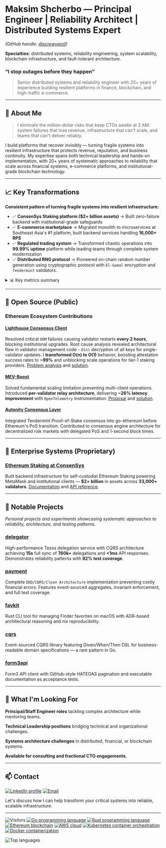 <!-- Maksim Shcherbo GitHub profile (screwyprof) -->
# Maksim Shcherbo — Principal Engineer | Reliability Architect | Distributed Systems Expert

*(GitHub handle: [@screwyprof](https://github.com/screwyprof))*

**Specialties:** distributed systems, reliability engineering, system scalability, blockchain infrastructure, and fault-tolerant architecture.

### “I stop outages before they happen”

> Senior distributed systems and reliability engineer with 20+ years of experience building resilient platforms in finance, blockchain, and high-traffic e-commerce.

<!--
<div align="center">
<img src="social-preview.png" width="100%" alt="Maksim Shcherbo — Reliability Engineering & Distributed Systems">
</div>
-->

---

## 🧠 About Me

> I eliminate the million-dollar risks that keep CTOs awake at 3 AM: system failures that lose revenue, infrastructure that can't scale, and teams that can't deliver reliably.

I build platforms that recover invisibly — turning fragile systems into resilient infrastructure that protects revenue, reputation, and business continuity. My expertise spans both technical leadership and hands-on implementation, with 20+ years of systematic approaches to reliability that scale across financial systems, e-commerce platforms, and institutional-grade blockchain technology.

---

## 📈 Key Transformations

**Consistent pattern of turning fragile systems into resilient infrastructure:**

- ✅ **ConsenSys Staking platform ($2+ billion assets)** → Built zero-failure backend with institutional-grade safeguards
- ✅ **E-commerce marketplace** → Migrated monolith to microservices at Southeast Asia's #1 platform, built backend services handling **16,000+ RPS**
- ✅ **Regulated trading system** → Transformed chaotic operations into **99.99% uptime** platform while leading teams through complete system modernization
- ✅ **Distributed RNG protocol** → Pioneered on-chain random number generation using cryptographic protocol with `El-Gamal` encryption and `Tendermint` validators.

<details>
<summary>📊 Key metrics summary</summary>

| Area | Metric | Description |
|-------|---------|-------------|
| Reliability | 99.99% uptime | Transformed chaotic system to HA platform |
| Scale | 16,000+ RPS | Designed backend services at major e-commerce platform |
| Assets | $2+ billion | Safeguarded assets on ConsenSys staking backend |
</details>

---

## 🧩 Open Source (Public)

### Ethereum Ecosystem Contributions

#### [Lighthouse Consensus Client](https://github.com/sigp/lighthouse)

Resolved critical `OOM` failures causing validator restarts **every 2 hours**, blocking institutional upgrades. Root cause analysis revealed architectural flaw in validator management code - `O(n)` decryption of all keys for single-validator updates. I **transformed O(n) to O(1)** behavior, boosting attestation success rates to **~99%** and unblocking scale operations for tier-1 staking providers. [Problem analysis](https://github.com/sigp/lighthouse/issues/4936) and [solution](https://github.com/sigp/lighthouse/pull/4126).

#### [MEV-Boost](https://github.com/flashbots/mev-boost)

Solved fundamental scaling limitation preventing multi-client operations. Introduced **per-validator relay architecture**, delivering **~26% latency improvement** with `OpenTelemetry` instrumentation. [Proposal](https://github.com/flashbots/mev-boost/issues/455) and [solution](https://github.com/flashbots/mev-boost/pull/470).

#### [Autonity Consensus Layer](https://github.com/autonity/autonity)

Integrated Tendermint Proof-of-Stake consensus into go-ethereum before Ethereum's PoS transition. Contributed to consensus engine architecture for decentralized risk markets with delegated PoS and 1-second block times.

---

## 🏢 Enterprise Systems (Proprietary)

### [Ethereum Staking at ConsenSys](https://consensys.io/staking)

Built backend infrastructure for self-custodial Ethereum Staking powering MetaMask and institutional clients — **$2+ billion** in assets across **33,000+ validators**. [Documentation](https://docs.staking.consensys.io/staking-help) and [API reference](https://docs.staking.consensys.io/docs/staking-api).

---

## 💎 Notable Projects

*Personal projects and experiments showcasing systematic approaches to reliability, architecture, and testing patterns.*

### [delegator](https://github.com/screwyprof/delegator)

High-performance Tezos delegation service with CQRS architecture achieving **15s** full sync of **760k+** delegations and **<1ms** API responses. Demonstrates reliability patterns with **92% test coverage**.

### [payment](https://github.com/screwyprof/payment)

Complete `DDD/CQRS/Clean Architecture` implementation preventing costly financial errors. Features event-sourced aggregates, invariant enforcement, and full test coverage.

### [favkit](https://github.com/screwyprof/favkit)

Rust CLI tool for managing Finder favorites on macOS with ADR-based architectural reasoning and nix reproducibility.

### [cqrs](https://github.com/screwyprof/cqrs)

Event-sourced CQRS library featuring Given/When/Then DSL for business-readable domain specifications — a rare pattern in Go.

### [form3api](https://github.com/screwyprof/form3api)

Form3 API client with GitHub-style HATEOAS pagination and executable documentation as acceptance tests.

---

<!--
## 🎤 Talks & Writing

> Coming soon: Reliability engineering deep-dives, architecture walkthroughs, and blockchain consensus insights.

---
-->

## 🎯 What I'm Looking For

**Principal/Staff Engineer roles** tackling complex architecture while mentoring teams.  

**Technical Leadership positions** bridging technical and organizational challenges.  

**Systems architecture challenges** in distributed, financial, or blockchain systems.  

**Available for consulting and fractional CTO engagements.**


---

## 📫 Contact

<a href="https://linkedin.com/in/maksim-shcherbo"><img src="https://img.shields.io/badge/LinkedIn-0077B5?style=flat-square&logo=linkedin&logoColor=white" alt="LinkedIn profile"></a> <a href="mailto:max@happygopher.nl"><img src="https://img.shields.io/badge/Email-D14836?style=flat-square&logo=gmail&logoColor=white" alt="Email"></a>

Let's discuss how I can help transform your critical systems into reliable, scalable infrastructure.


---

![Visitors](https://komarev.com/ghpvc/?username=screwyprof&color=blue) <a href="https://golang.org"><img src="https://img.shields.io/badge/Go-00ADD8?style=flat-square&logo=go" alt="Go programming language"></a> <a href="https://www.rust-lang.org"><img src="https://img.shields.io/badge/Rust-000000?style=flat-square&logo=rust" alt="Rust programming language"></a> <a href="https://ethereum.org"><img src="https://img.shields.io/badge/Ethereum-3C3C3D?style=flat-square&logo=ethereum" alt="Ethereum blockchain"></a> <a href="https://aws.amazon.com"><img src="https://img.shields.io/badge/AWS-FF9900?style=flat-square&logo=amazon-aws" alt="AWS cloud"></a> <a href="https://kubernetes.io"><img src="https://img.shields.io/badge/Kubernetes-326CE5?style=flat-square&logo=kubernetes" alt="Kubernetes container orchestration"></a> <a href="https://www.docker.com"><img src="https://img.shields.io/badge/Docker-2496ED?style=flat-square&logo=docker" alt="Docker containerization"></a>

<picture>
  <source
    srcset="https://github-readme-stats.vercel.app/api/top-langs?username=screwyprof&show_icons=true&layout=compact&theme=dark"
    media="(prefers-color-scheme: dark)"
  />
  <source
    srcset="https://github-readme-stats.vercel.app/api/top-langs?username=screwyprof&show_icons=true&layout=compact"
    media="(prefers-color-scheme: light), (prefers-color-scheme: no-preference)"
  />
  <img src="https://github-readme-stats.vercel.app/api/top-langs?username=screwyprof&show_icons=true&layout=compact" alt="Top languages"/>
</picture>


<!-- SEO keywords: Golang, Rust, Ethereum, Reliability Engineering, Distributed Systems, Blockchain, DDD, CQRS, AWS, Kubernetes, Docker, CI/CD, PostgreSQL, gRPC, OpenAPI, REST, Scalability, System Architecture, Technical Leadership, Principal Engineer, Staff Engineer -->
